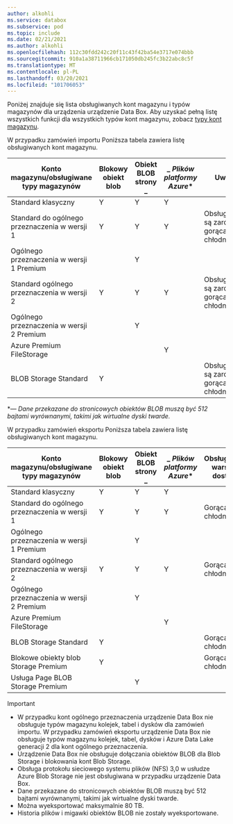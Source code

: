 ```yaml
---
author: alkohli
ms.service: databox
ms.subservice: pod
ms.topic: include
ms.date: 02/21/2021
ms.author: alkohli
ms.openlocfilehash: 112c30fdd242c20f11c43f42ba54e3717e074bbb
ms.sourcegitcommit: 910a1a38711966cb171050db245fc3b22abc8c5f
ms.translationtype: MT
ms.contentlocale: pl-PL
ms.lasthandoff: 03/20/2021
ms.locfileid: "101706053"
---
```

Poniżej znajduje się lista obsługiwanych kont magazynu i typów magazynów dla urządzenia urządzenie Data Box. Aby uzyskać pełną listę wszystkich funkcji dla wszystkich typów kont magazynu, zobacz [typy kont magazynu](../articles/storage/common/storage-account-overview.md#types-of-storage-accounts).

W przypadku zamówień importu Poniższa tabela zawiera listę obsługiwanych kont magazynu.

| **Konto magazynu/obsługiwane typy magazynów** | **Blokowy obiekt blob** |**Obiekt BLOB strony** _ |_ *Plików platformy Azure** |**Uwagi**|
| --- | --- | -- | -- | -- |
| Standard klasyczny | Y | Y | Y |
| Standard do ogólnego przeznaczenia w wersji 1  | Y | Y | Y | Obsługiwane są zarówno gorąca, jak i chłodna.|
| Ogólnego przeznaczenia w wersji 1 Premium  |  | Y| | |
| Standard ogólnego przeznaczenia w wersji 2  | Y | Y | Y | Obsługiwane są zarówno gorąca, jak i chłodna.|
| Ogólnego przeznaczenia w wersji 2 Premium  |  |Y | | |
| Azure Premium FileStorage |  |  | Y |  |  
| BLOB Storage Standard |Y | | |Obsługiwane są zarówno gorąca, jak i chłodna. |

\**— Dane przekazane do stronicowych obiektów BLOB muszą być 512 bajtami wyrównanymi, takimi jak wirtualne dyski twarde.*

W przypadku zamówień eksportu Poniższa tabela zawiera listę obsługiwanych kont magazynu.

| **Konto magazynu/obsługiwane typy magazynów** | **Blokowy obiekt blob** |**Obiekt BLOB strony** _ |_ *Plików platformy Azure** |**Obsługiwane warstwy dostępu**|
| --- | --- | -- | -- | -- |
| Standard klasyczny | Y | Y | Y | |
| Standard do ogólnego przeznaczenia w wersji 1  | Y | Y | Y | Gorąca, chłodna|
| Ogólnego przeznaczenia w wersji 1 Premium  |  | Y| | |
| Standard ogólnego przeznaczenia w wersji 2  | Y | Y | Y | Gorąca, chłodna|
| Ogólnego przeznaczenia w wersji 2 Premium  |  |Y | | |
| Azure Premium FileStorage |  |  | Y |  |
| BLOB Storage Standard |Y | | |Gorąca, chłodna |
| Blokowe obiekty blob Storage Premium |Y | | |Gorąca, chłodna |
| Usługa Page BLOB Storage Premium | |Y | | |

> [!IMPORTANT]
> - W przypadku kont ogólnego przeznaczenia urządzenie Data Box nie obsługuje typów magazynu kolejek, tabel i dysków dla zamówień importu. W przypadku zamówień eksportu urządzenie Data Box nie obsługuje typów magazynu kolejek, tabel, dysków i Azure Data Lake generacji 2 dla kont ogólnego przeznaczenia.
> - Urządzenie Data Box nie obsługuje dołączania obiektów BLOB dla Blob Storage i blokowania kont Blob Storage.
> - Obsługa protokołu sieciowego systemu plików (NFS) 3,0 w usłudze Azure Blob Storage nie jest obsługiwana w przypadku urządzenie Data Box.
> - Dane przekazane do stronicowych obiektów BLOB muszą być 512 bajtami wyrównanymi, takimi jak wirtualne dyski twarde.
> - Można wyeksportować maksymalnie 80 TB.
> - Historia plików i migawki obiektów BLOB nie zostały wyeksportowane.